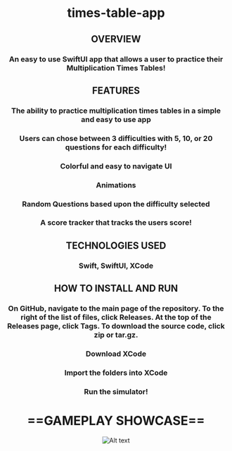 
<div align="center">
<h1> times-table-app </h1>
<h2> OVERVIEW </h2>
<h3> An easy to use SwiftUI app that allows a user to practice their Multiplication Times Tables! </h3>
<h2> FEATURES </h2>
<h3> The ability to practice multiplication times tables in a simple and easy to use app </h3>
<h3> Users can chose between 3 difficulties with 5, 10, or 20 questions for each difficulty! </h3>
<h3> Colorful and easy to navigate UI</h3>
<h3> Animations </h3>
<h3> Random Questions based upon the difficulty selected </h3>
<h3> A score tracker that tracks the users score! </h3>
<h2> TECHNOLOGIES USED </h2>
<h3> Swift, SwiftUI, XCode </h3>
<h2> HOW TO INSTALL AND RUN </h2>
<h3>  On GitHub, navigate to the main page of the repository. To the right of the list of files, click Releases. At the top of the Releases page, click Tags. To download the source code, click zip or tar.gz.
</h3>
<h3> Download XCode </h3>
<h3> Import the folders into XCode </h3>
<h3> Run the simulator! </h3>

# ==GAMEPLAY SHOWCASE==

![Alt text](https://github.com/zheensuseyi/Times-Tables-App/blob/main/timestableappSS/trythiscompressgif.gif
)

</div>
